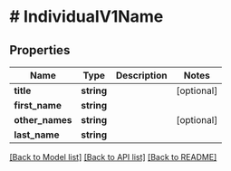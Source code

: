 # # IndividualV1Name

## Properties

Name | Type | Description | Notes
------------ | ------------- | ------------- | -------------
**title** | **string** |  | [optional] 
**first_name** | **string** |  | 
**other_names** | **string** |  | [optional] 
**last_name** | **string** |  | 

[[Back to Model list]](../../README.md#documentation-for-models) [[Back to API list]](../../README.md#documentation-for-api-endpoints) [[Back to README]](../../README.md)



